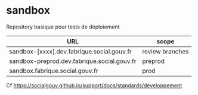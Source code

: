 # sandbox

Repository basique pour tests de déploiement


URL                                         | scope
--------------------------------------------|------------------
sandbox-[xxxx].dev.fabrique.social.gouv.fr  | review branches
sandbox-preprod.dev.fabrique.social.gouv.fr | preprod
sandbox.fabrique.social.gouv.fr             | prod

Cf https://socialgouv.github.io/support/docs/standards/developpement
